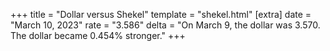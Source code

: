 +++
title = "Dollar versus Shekel"
template = "shekel.html"
[extra]
date = "March 10, 2023"
rate = "3.586"
delta = "On March  9, the dollar was 3.570. The dollar became 0.454% stronger."
+++
